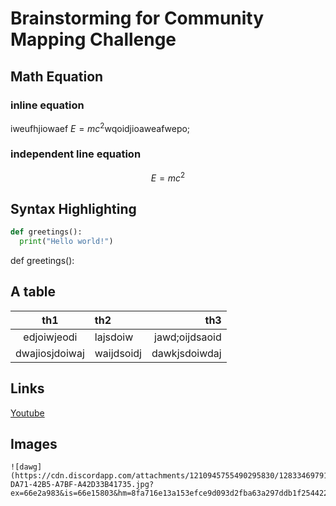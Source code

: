 #  Brainstorming for Community Mapping Challenge
## Math Equation
### inline equation 
iweufhjiowaef $`E=mc^2`$wqoidjioaweafwepo;

### independent line equation
$$ E=mc^2 $$

## Syntax Highlighting
``` python
def greetings():
  print("Hello world!")
```
def greetings():
## A table
|th1|th2|th3|
|:-:|:--|--:|
|edjoiwjeodi|lajsdoiw|jawd;oijdsaoid|
|dwajiosjdoiwaj|waijdsoidj|dawkjsdoiwdaj|

## Links
[Youtube](https://youtube.com)

## Images
```
![dawg](https://cdn.discordapp.com/attachments/1210945755490295830/1283346979174481983/9C67ACA0-DA71-42B5-A7BF-A42D33B41735.jpg?ex=66e2a983&is=66e15803&hm=8fa716e13a153efce9d093d2fba63a297ddb1f254422a57a1e5d69828487203a&)

```
